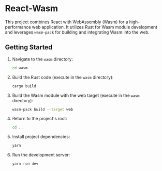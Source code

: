 # React-Wasm

This project combines React with WebAssembly (Wasm) for a high-performance web application. It utilizes Rust for Wasm module development and leverages `wasm-pack` for building and integrating Wasm into the web.

## Getting Started

1. Navigate to the `wasm` directory:

    ```bash
    cd wasm
    ```

2. Build the Rust code (execute in the `wasm` directory):

    ```bash
    cargo build
    ```

3. Build the Wasm module with the web target (execute in the `wasm` directory):

    ```bash
    wasm-pack build --target web
    ```

4. Return to the project's root:

    ```bash
    cd ..
    ```

5. Install project dependencies:

    ```bash
    yarn
    ```

6. Run the development server:

    ```bash
    yarn run dev
    ```
